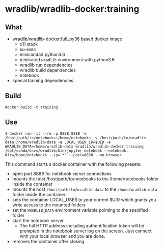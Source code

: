 # wradlib/wradlib-docker:training

## What

- wradlib/wradlib-docker:full_py36 based docker image
    - x11 stack
    - su-exec
    - miniconda3 python3.6
    - dedicated `wradlib` environment with python3.6
    - wradlib run dependencies
    - wradlib build dependencies
    - notebook
- special training dependencies

## Build

```shell
docker build -t training .
```

## Use

```shell
$ docker run -it --rm -p 8888:8888 -v /host/path/to/notebooks:/home/notebooks -v /host/path/to/wradlib-data:/home/wradlib-data -e LOCAL_USER_ID=$UID -e WRADLIB_DATA=/home/wradlib-data wradlib/wradlib-docker:training /opt/conda/envs/wradlib/bin/jupyter notebook --notebook-dir=/home/notebooks --ip='*' --port=8888 --no-browser
```

This command starts a docker container with the following presets:

- open port 8888 for notebook server connections
- mounts the host /host/path/to/notebooks to the /home/notebooks folder inside the container
- mounts the host `/host/path/to/wradlib-data` to the `/home/wradlib-data` folder inside the container
- sets the container LOCAL_USER to your current $UID which grants you write access to the mounted folders
- set the `WRADLIB_DATA` environment variable pointing to the specified folder
- start the notebook server
    - The full HTTP address including authentification token will be prompted in the notebook server log on the screen. Just connect with your local browser and you are done.
- removes the container after closing
